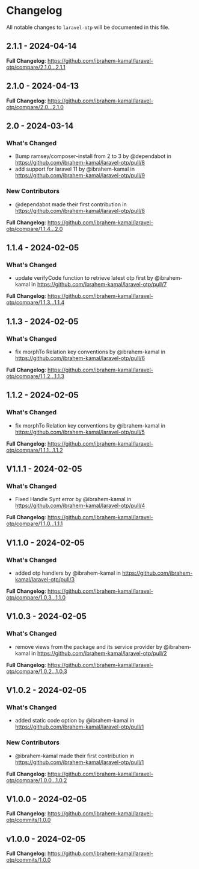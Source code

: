 # Changelog

All notable changes to `laravel-otp` will be documented in this file.

## 2.1.1 - 2024-04-14

**Full Changelog**: https://github.com/ibrahem-kamal/laravel-otp/compare/2.1.0...2.1.1

## 2.1.0 - 2024-04-13

**Full Changelog**: https://github.com/ibrahem-kamal/laravel-otp/compare/2.0...2.1.0

## 2.0 - 2024-03-14

### What's Changed

* Bump ramsey/composer-install from 2 to 3 by @dependabot in https://github.com/ibrahem-kamal/laravel-otp/pull/8
* add support for laravel 11 by @ibrahem-kamal in https://github.com/ibrahem-kamal/laravel-otp/pull/9

### New Contributors

* @dependabot made their first contribution in https://github.com/ibrahem-kamal/laravel-otp/pull/8

**Full Changelog**: https://github.com/ibrahem-kamal/laravel-otp/compare/1.1.4...2.0

## 1.1.4 - 2024-02-05

### What's Changed

* update verifyCode function to retrieve latest otp first by @ibrahem-kamal in https://github.com/ibrahem-kamal/laravel-otp/pull/7

**Full Changelog**: https://github.com/ibrahem-kamal/laravel-otp/compare/1.1.3...1.1.4

## 1.1.3 - 2024-02-05

### What's Changed

* fix morphTo Relation key conventions by @ibrahem-kamal in https://github.com/ibrahem-kamal/laravel-otp/pull/6

**Full Changelog**: https://github.com/ibrahem-kamal/laravel-otp/compare/1.1.2...1.1.3

## 1.1.2 - 2024-02-05

### What's Changed

* fix morphTo Relation key conventions by @ibrahem-kamal in https://github.com/ibrahem-kamal/laravel-otp/pull/5

**Full Changelog**: https://github.com/ibrahem-kamal/laravel-otp/compare/1.1.1...1.1.2

## V1.1.1 - 2024-02-05

### What's Changed

* Fixed Handle Synt error by @ibrahem-kamal in https://github.com/ibrahem-kamal/laravel-otp/pull/4

**Full Changelog**: https://github.com/ibrahem-kamal/laravel-otp/compare/1.1.0...1.1.1

## V1.1.0 - 2024-02-05

### What's Changed

* added otp handlers by @ibrahem-kamal in https://github.com/ibrahem-kamal/laravel-otp/pull/3

**Full Changelog**: https://github.com/ibrahem-kamal/laravel-otp/compare/1.0.3...1.1.0

## V1.0.3 - 2024-02-05

### What's Changed

* remove views from the package and its service provider by @ibrahem-kamal in https://github.com/ibrahem-kamal/laravel-otp/pull/2

**Full Changelog**: https://github.com/ibrahem-kamal/laravel-otp/compare/1.0.2...1.0.3

## V1.0.2 - 2024-02-05

### What's Changed

* added static code option by @ibrahem-kamal in https://github.com/ibrahem-kamal/laravel-otp/pull/1

### New Contributors

* @ibrahem-kamal made their first contribution in https://github.com/ibrahem-kamal/laravel-otp/pull/1

**Full Changelog**: https://github.com/ibrahem-kamal/laravel-otp/compare/1.0.0...1.0.2

## V1.0.0 - 2024-02-05

**Full Changelog**: https://github.com/ibrahem-kamal/laravel-otp/commits/1.0.0

## v1.0.0 - 2024-02-05

**Full Changelog**: https://github.com/ibrahem-kamal/laravel-otp/commits/1.0.0
